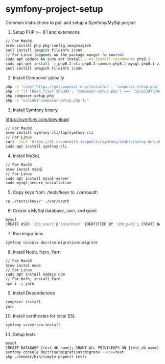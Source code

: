 # symfony-project-setup
Common instructions to pull and setup a Symfony/MySql porject

1) Setup PHP >= 8.1 and extensions


```bash
// For MacOX
brew install php pkg-config imagemagick
pecl install imagick fileinfo iconv
// For Linux (depends on the package manger fo course)
sudo apt update && sudo apt install --no-install-recommends php8.1
sudo apt-get install -y php8.1-cli php8.1-common php8.1-mysql php8.1-zip php8.1-gd php8.1-mbstring php8.1-curl php8.1-xml php8.1-bcmath php8.1-imagick php8.1-fileinfo php8.1-iconv
pecl install imagick fileinfo iconv
```

2) Install Composer globally

```bash
php -r "copy('https://getcomposer.org/installer', 'composer-setup.php');"
php -r "if (hash_file('sha384', 'composer-setup.php') === '55ce33d7678c5a611085589f1f3ddf8b3c52d662cd01d4ba75c0ee0459970c2200a51f492d557530c71c15d8dba01eae') { echo 'Installer verified'; } else { echo 'Installer corrupt'; unlink('composer-setup.php'); } echo PHP_EOL;"
php composer-setup.php
php -r "unlink('composer-setup.php');"
```

3) Install Symfony binary

https://symfony.com/download


```bash
// For MacOX
brew install symfony-cli/tap/symfony-cli
// For Linux
curl -1sLf 'https://dl.cloudsmith.io/public/symfony/stable/setup.deb.sh' | sudo -E bash
sudo apt install symfony-cli
```


4) Install MySqL

```bash
// For MacOX
brew instal mySql
// For Linux
sudo apt install mysql-server
sudo mysql_secure_installation
```

5) Copy keys from ./tests/keys to ./var/oauth

```bash
cp ./tests/keys/* ./var/oauth
```

6) Create a MySql database, user, and grant

```bash
mysql
CREATE USER '{db_user}'@'localhost' IDENTIFIED BY '{db_pwd}'; CREATE DATABASE {db_name}; GRANT ALL PRIVILEGES ON {db_name} . * TO '{db_user}'@'localhost';
```

7) Run migrations

```bash
symfony console docrine:migrations:migrate
```

8) Install Node, Npm, Yarn

```bash
// For MacOX
brew instal node
// For Linux
sudo apt install nodejs npm
// For both, install Yarn
npm i -g yarn
```

9) Install Dependencies

```bash
composer install
yarn
```

10) Install certificates for local SSL

```bash
symfony server:ca:install
```

11) Setup tests 

```bash
mysql
CREATE DATABASE {test_db_name}; GRANT ALL PRIVILEGES ON {test_db_name} . * TO '{db_user}'@'localhost';
symfony console doctrine:migrations:migrate --env=test
php ./vendor/bin/simple-phpunit tests
```
